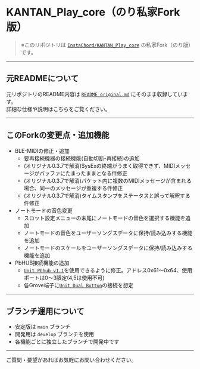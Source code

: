 # KANTAN_Play_core（のり私家Fork版）

> ※このリポジトリは [`InstaChord/KANTAN_Play_core`](https://github.com/InstaChord/KANTAN_Play_core) の私家Fork（のり版）です。

---

## 元READMEについて

元リポジトリのREADME内容は [`README_original.md`](./README_original.md) にそのまま収録しています。  
詳細な仕様や説明はこちらをご覧ください。

---

## このForkの変更点・追加機能

- BLE-MIDIの修正・追加
  - 要再接続機器の接続機能(自動切断-再接続)の追加
  - (オリジナル0.3.7で解消)SysExの終端がうまく取得できず、MIDIメッセージがバッファにたまったままとなる件修正
  - (オリジナル0.3.7で解消)パケット内に複数のMIDIメッセージが含まれる場合、同一のメッセージが重複する件修正
  - (オリジナル0.3.7で解消)タイムスタンプをステータスと誤って解釈する件修正
- ノートモードの音色変更
  - スロット設定メニューの末尾にノートモードの音色を選択する機能を追加
  - ノートモードの音色をユーザーソングスデータに保持/読み込みする機能を追加
  - ノートモードのスケールをユーザーソングスデータに保持/読み込みする機能を追加  
- PbHUB接続機能の追加
  - [`Unit Pbhub v1.1`](https://docs.m5stack.com/en/unit/pbhub_1.1)を使用できるように修正。アドレス0x61～0x64、使用ポートは0～3限定(4,5は使用不可)
  - 各Grove端子に[`Unit Dual Button`](https://docs.m5stack.com/en/unit/dual_button)の接続を想定
---

## ブランチ運用について

- 安定版は `main` ブランチ  
- 開発用は `develop` ブランチを使用  
- 各機能ごとに独立したブランチで開発中です

---

ご質問・要望があればお気軽にお問い合わせください。

